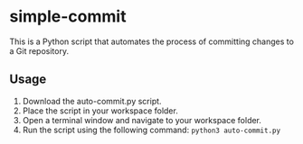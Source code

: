 # simple-commit

This is a Python script that automates the process of committing changes to a Git repository.

## Usage

1. Download the auto-commit.py script.
2. Place the script in your workspace folder.
3. Open a terminal window and navigate to your workspace folder.
4. Run the script using the following command:
`python3 auto-commit.py`
